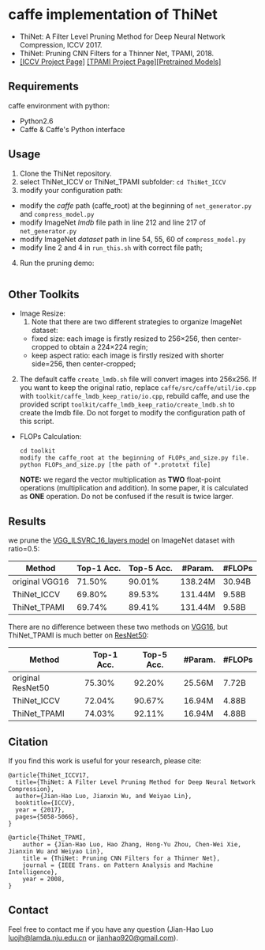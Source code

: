 # caffe implementation of ThiNet
* ThiNet: A Filter Level Pruning Method for Deep Neural Network Compression, ICCV 2017.
* ThiNet: Pruning CNN Filters for a Thinner Net, TPAMI, 2018.
* [[ICCV Project Page]](http://lamda.nju.edu.cn/luojh/project/ThiNet_ICCV17/ThiNet_ICCV17.html)   [[TPAMI Project Page]](http://lamda.nju.edu.cn/luojh/project/ThiNet_TPAMI18/ThiNet_TPAMI18.html)[[Pretrained Models]](https://github.com/Roll920/ThiNet)

## Requirements 
caffe environment with python:
* Python2.6
* Caffe & Caffe's Python interface

## Usage
1. Clone the ThiNet repository.
2. select ThiNet_ICCV or ThiNet_TPAMI subfolder:
`cd ThiNet_ICCV`
3. modify your configuration path:
  + modify the *caffe*  path (caffe_root) at the beginning of `net_generator.py` and `compress_model.py`
  + modify ImageNet *lmdb* file path in line 212 and line 217 of `net_generator.py`
  + modify ImageNet *dataset* path in line 54, 55, 60 of `compress_model.py`
  + modify line 2 and 4 in `run_this.sh` with correct file path;
4. Run the pruning demo:
```./run_this.sh
```

## Other Toolkits
* Image Resize:
  1. Note that there are two different strategies to organize ImageNet dataset:
    + fixed size: each image is firstly resized to 256×256, then center-cropped to obtain a 224×224 regin;
    + keep aspect ratio: each image is firstly resized with shorter side=256, then center-cropped;
 2. The default caffe `create_lmdb.sh` file will convert images into 256x256. If you want to keep the original ratio, replace `caffe/src/caffe/util/io.cpp` with `toolkit/caffe_lmdb_keep_ratio/io.cpp`, rebuild caffe, and use the provided script `toolkit/caffe_lmdb_keep_ratio/create_lmdb.sh` to create the lmdb file. Do not forget to modify the configuration path of this script.

* FLOPs Calculation:
  ```
  cd toolkit
  modify the caffe_root at the beginning of FLOPs_and_size.py file.
  python FLOPs_and_size.py [the path of *.prototxt file]
  ```
  **NOTE:** we regard the vector multiplication as **TWO** float-point operations (multiplication and addition). In some paper,  it is calculated as **ONE** operation. Do not be confused if the result is twice larger.

## Results
we prune the [VGG_ILSVRC_16_layers model](https://gist.github.com/ksimonyan/211839e770f7b538e2d8) on ImageNet dataset with ratio=0.5:

| Method  | Top-1 Acc.  | Top-5 Acc.  | #Param.   | #FLOPs  |
| ------------- | ------------- | ------------- |  ------------- |  ------------- | 
| original VGG16  | 71.50%  | 90.01%  | 138.24M  | 30.94B  |
|  ThiNet_ICCV |  69.80%  | 89.53%  | 131.44M  | 9.58B  |
| ThiNet_TPAMI | 69.74% | 89.41% | 131.44M | 9.58B |

There are no difference between these two methods on [VGG16](https://gist.github.com/ksimonyan/211839e770f7b538e2d8), but ThiNet_TPAMI is much better on [ResNet50](https://github.com/KaimingHe/deep-residual-networks):

| Method  | Top-1 Acc.  | Top-5 Acc.  | #Param.   | #FLOPs  |
| ------------- | ------------- | ------------- |  ------------- |  ------------- | 
| original ResNet50  | 75.30%  | 92.20%  | 25.56M  | 7.72B  |
|  ThiNet_ICCV |  72.04%  | 90.67%  | 16.94M | 4.88B |
| ThiNet_TPAMI | 74.03% | 92.11% | 16.94M | 4.88B |

## Citation
If you find this work is useful for your research, please cite:
```
@article{ThiNet_ICCV17,
  title={ThiNet: A Filter Level Pruning Method for Deep Neural Network Compression},
  author={Jian-Hao Luo, Jianxin Wu, and Weiyao Lin},
  booktitle={ICCV},
  year = {2017},
  pages={5058-5066},
}
```
```
@article{ThiNet_TPAMI,
	author = {Jian-Hao Luo, Hao Zhang, Hong-Yu Zhou, Chen-Wei Xie, Jianxin Wu and Weiyao Lin},
	title = {ThiNet: Pruning CNN Filters for a Thinner Net},
	journal = {IEEE Trans. on Pattern Analysis and Machine Intelligence},
	year = 2008,
}
```

## Contact
Feel free to contact me if you have any question (Jian-Hao Luo luojh@lamda.nju.edu.cn or jianhao920@gmail.com).

